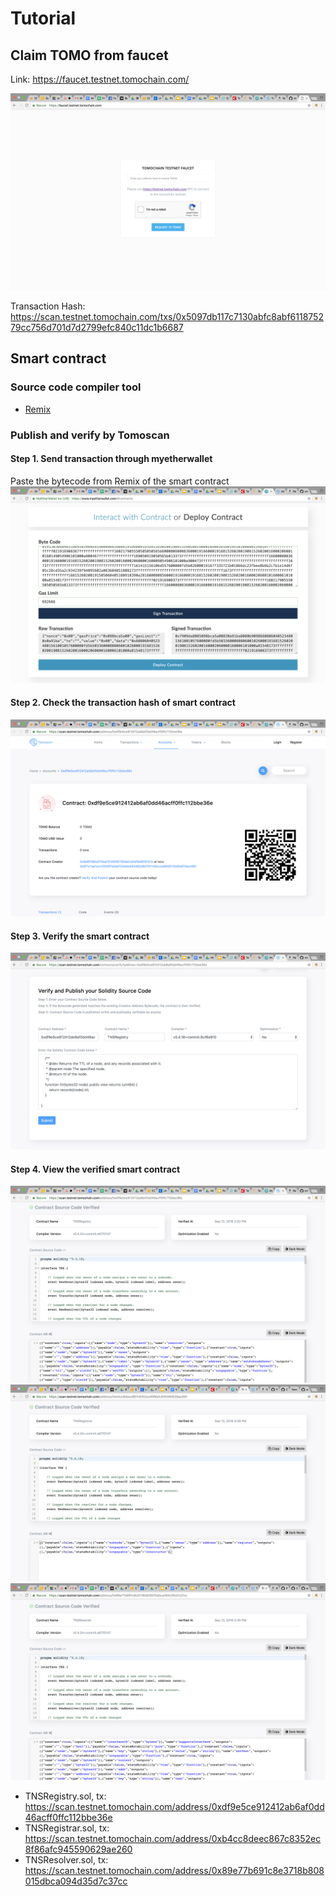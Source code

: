# Tutorial

## Claim TOMO from faucet

Link: https://faucet.testnet.tomochain.com/

![Faucet](../assets/tomo-faucet.png)

Transaction Hash: https://scan.testnet.tomochain.com/txs/0x5097db117c7130abfc8abf611875279cc756d701d7d2799efc840c11dc1b6687

## Smart contract

### Source code compiler tool
- [Remix](http://remix.ethereum.org/)

### Publish and verify by Tomoscan

#### Step 1. Send transaction through myetherwallet
Paste the bytecode from Remix of the smart contract
![MyEtherWallet](../assets/myetherwallet.png)

#### Step 2. Check the transaction hash of smart contract
![Step2](../assets/tomoscan-deploy.png)

#### Step 3. Verify the smart contract
![Step3](../assets/tomoscan-verify.png)

#### Step 4. View the verified smart contract
![Registry](../assets/tomoscan-verified-registry.png)
![Regsitrar](../assets/tomoscan-verified-registrar.png)
![Resolver](../assets/tomoscan-verified-resolver.png)

- TNSRegistry.sol, tx: https://scan.testnet.tomochain.com/address/0xdf9e5ce912412ab6af0dd46acff0ffc112bbe36e
- TNSRegistrar.sol, tx: https://scan.testnet.tomochain.com/address/0xb4cc8deec867c8352ec8f86afc945590629ae260
- TNSResolver.sol, tx: https://scan.testnet.tomochain.com/address/0x89e77b691c8e3718b808015dbca094d35d7c37cc
